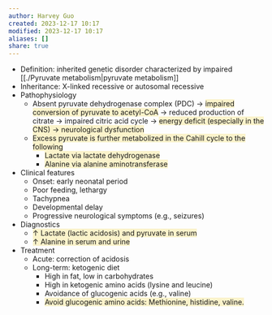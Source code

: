 ```yaml
---
author: Harvey Guo
created: 2023-12-17 10:17
modified: 2023-12-17 10:17
aliases: []
share: true
---
```


- Definition: inherited genetic disorder characterized by impaired [[./Pyruvate metabolism|pyruvate metabolism]]
- Inheritance: X-linked recessive or autosomal recessive
- Pathophysiology
	- Absent pyruvate dehydrogenase complex (PDC) → <span style="background:rgba(240, 200, 0, 0.2)">impaired conversion of pyruvate to acetyl-CoA</span> → reduced production of citrate → impaired citric acid cycle → <span style="background:rgba(240, 200, 0, 0.2)">energy deficit (especially in the CNS) → neurological dysfunction</span>
	- <span style="background:rgba(240, 200, 0, 0.2)">Excess pyruvate is further metabolized in the Cahill cycle to the following</span>
		- <span style="background:rgba(240, 200, 0, 0.2)">Lactate via lactate dehydrogenase</span>
		- <span style="background:rgba(240, 200, 0, 0.2)">Alanine via alanine aminotransferase</span>
- Clinical features
	- Onset: early neonatal period
	- Poor feeding, lethargy
	- Tachypnea
	- Developmental delay
	- Progressive neurological symptoms (e.g., seizures)
- Diagnostics
	- <span style="background:rgba(240, 200, 0, 0.2)">↑ Lactate (lactic acidosis) and pyruvate in serum</span>
	- <span style="background:rgba(240, 200, 0, 0.2)">↑ Alanine in serum and urine</span>
- Treatment
	- Acute: correction of acidosis
	- Long-term: ketogenic diet
		- High in fat, low in carbohydrates
		- High in ketogenic amino acids (lysine and leucine) 
		- Avoidance of glucogenic acids (e.g., valine)
	  - <span style="background:rgba(240, 200, 0, 0.2)">Avoid glucogenic amino acids: Methionine, histidine, valine.</span>
